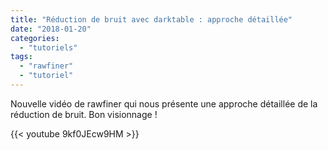 ```yaml
---
title: "Réduction de bruit avec darktable : approche détaillée"
date: "2018-01-20"
categories: 
  - "tutoriels"
tags: 
  - "rawfiner"
  - "tutoriel"
---
```


Nouvelle vidéo de rawfiner qui nous présente une approche détaillée de la réduction de bruit. Bon visionnage !

{{< youtube 9kf0JEcw9HM >}}
